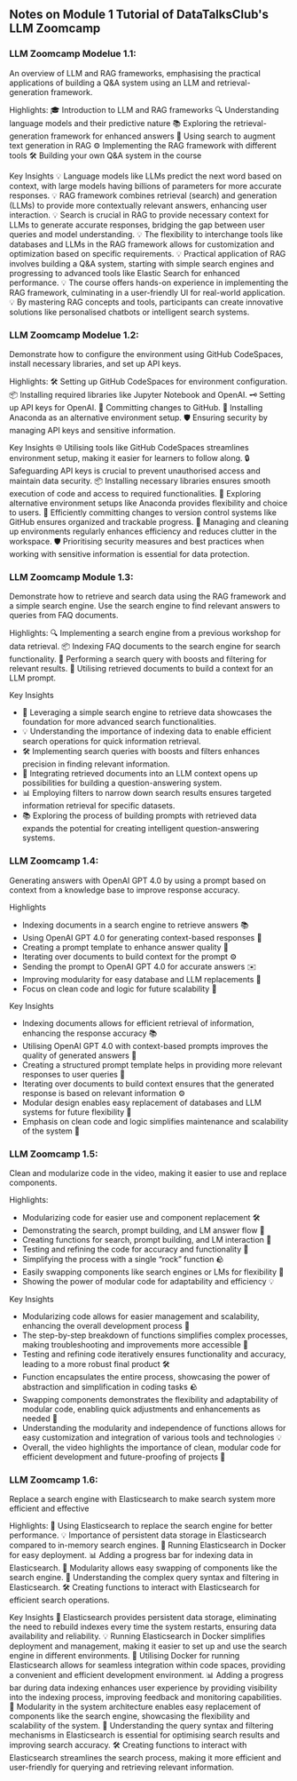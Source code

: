 ## Notes on Module 1 Tutorial of DataTalksClub's LLM Zoomcamp

### LLM Zoomcamp Modelue 1.1: 
An overview of LLM and RAG frameworks, emphasising the practical applications of building a Q&A system using an LLM and retrieval-generation framework.

Highlights:
🎓 Introduction to LLM and RAG frameworks
🔍 Understanding language models and their predictive nature
📚 Exploring the retrieval-generation framework for enhanced answers
🧠 Using search to augment text generation in RAG
⚙️ Implementing the RAG framework with different tools
🛠️ Building your own Q&A system in the course

Key Insights
💡 Language models like LLMs predict the next word based on context, with large models having billions of parameters for more accurate responses.
💡 RAG framework combines retrieval (search) and generation (LLMs) to provide more contextually relevant answers, enhancing user interaction.
💡 Search is crucial in RAG to provide necessary context for LLMs to generate accurate responses, bridging the gap between user queries and model understanding.
💡 The flexibility to interchange tools like databases and LLMs in the RAG framework allows for customization and optimization based on specific requirements.
💡 Practical application of RAG involves building a Q&A system, starting with simple search engines and progressing to advanced tools like Elastic Search for enhanced performance.
💡 The course offers hands-on experience in implementing the RAG framework, culminating in a user-friendly UI for real-world application.
💡 By mastering RAG concepts and tools, participants can create innovative solutions like personalised chatbots or intelligent search systems.

### LLM Zoomcamp Modelue 1.2: 
Demonstrate how to configure the environment using GitHub CodeSpaces, install necessary libraries, and set up API keys.

Highlights:
🛠️ Setting up GitHub CodeSpaces for environment configuration.
📦 Installing required libraries like Jupyter Notebook and OpenAI.
🗝️ Setting up API keys for OpenAI.
📝 Committing changes to GitHub.
🚀 Installing Anaconda as an alternative environment setup.
🛡️ Ensuring security by managing API keys and sensitive information.

Key Insights
🌐 Utilising tools like GitHub CodeSpaces streamlines environment setup, making it easier for learners to follow along.
🔒 Safeguarding API keys is crucial to prevent unauthorised access and maintain data security.
📦 Installing necessary libraries ensures smooth execution of code and access to required functionalities.
🚀 Exploring alternative environment setups like Anaconda provides flexibility and choice to users.
📝 Efficiently committing changes to version control systems like GitHub ensures organized and trackable progress.
🧹 Managing and cleaning up environments regularly enhances efficiency and reduces clutter in the workspace.
🛡️ Prioritising security measures and best practices when working with sensitive information is essential for data protection.

### LLM Zoomcamp Module 1.3: 
Demonstrate how to retrieve and search data using the RAG framework and a simple search engine. Use the search engine to find relevant answers to queries from FAQ documents.

Highlights:
🔍 Implementing a search engine from a previous workshop for data retrieval.
📦 Indexing FAQ documents to the search engine for search functionality.
📝 Performing a search query with boosts and filtering for relevant results.
🧠 Utilising retrieved documents to build a context for an LLM prompt.

Key Insights
- 🚀 Leveraging a simple search engine to retrieve data showcases the foundation for more advanced search functionalities.
- 💡 Understanding the importance of indexing data to enable efficient search operations for quick information retrieval.
- 🛠 Implementing search queries with boosts and filters enhances precision in finding relevant information.
- 🤖 Integrating retrieved documents into an LLM context opens up possibilities for building a question-answering system.
- 📊 Employing filters to narrow down search results ensures targeted information retrieval for specific datasets.
- 📚 Exploring the process of building prompts with retrieved data expands the potential for creating intelligent question-answering systems.

### LLM Zoomcamp 1.4: 
Generating answers with OpenAI GPT 4.0 by using a prompt based on context from a knowledge base to improve response accuracy.

Highlights
* Indexing documents in a search engine to retrieve answers 📚
* Using OpenAI GPT 4.0 for generating context-based responses 🤖
* Creating a prompt template to enhance answer quality 🎨
* Iterating over documents to build context for the prompt ⚙️
* Sending the prompt to OpenAI GPT 4.0 for accurate answers ✉️
* Improving modularity for easy database and LLM replacements 🔄
* Focus on clean code and logic for future scalability 🧹

Key Insights
* Indexing documents allows for efficient retrieval of information, enhancing the response accuracy 📚
* Utilising OpenAI GPT 4.0 with context-based prompts improves the quality of generated answers 🤖
* Creating a structured prompt template helps in providing more relevant responses to user queries 🎨
* Iterating over documents to build context ensures that the generated response is based on relevant information ⚙️
* Modular design enables easy replacement of databases and LLM systems for future flexibility 🔄
* Emphasis on clean code and logic simplifies maintenance and scalability of the system 🧹

### LLM Zoomcamp 1.5: 
Clean and modularize code in the video, making it easier to use and replace components.

Highlights:
* Modularizing code for easier use and component replacement 🛠️
* Demonstrating the search, prompt building, and LM answer flow 🔄
* Creating functions for search, prompt building, and LM interaction 🧩
* Testing and refining the code for accuracy and functionality 🧪
* Simplifying the process with a single “rock” function 🪨
* Easily swapping components like search engines or LMs for flexibility 🔄
* Showing the power of modular code for adaptability and efficiency 💡

Key Insights
* Modularizing code allows for easier management and scalability, enhancing the overall development process 🧱
* The step-by-step breakdown of functions simplifies complex processes, making troubleshooting and improvements more accessible 🚀
* Testing and refining code iteratively ensures functionality and accuracy, leading to a more robust final product 🛠️
*  Function encapsulates the entire process, showcasing the power of abstraction and simplification in coding tasks 🪨
* Swapping components demonstrates the flexibility and adaptability of modular code, enabling quick adjustments and enhancements as needed 🔄
* Understanding the modularity and independence of functions allows for easy customization and integration of various tools and technologies 💡
* Overall, the video highlights the importance of clean, modular code for efficient development and future-proofing of projects 🌟

### LLM Zoomcamp 1.6: 
Replace a search engine with Elasticsearch to make search system more efficient and effective

Highlights:
🚀 Using Elasticsearch to replace the search engine for better performance.
💡 Importance of persistent data storage in Elasticsearch compared to in-memory search engines.
🐳 Running Elasticsearch in Docker for easy deployment.
📊 Adding a progress bar for indexing data in Elasticsearch.
🤖 Modularity allows easy swapping of components like the search engine.
🧠 Understanding the complex query syntax and filtering in Elasticsearch.
🛠️ Creating functions to interact with Elasticsearch for efficient search operations.

Key Insights
🚀 Elasticsearch provides persistent data storage, eliminating the need to rebuild indexes every time the system restarts, ensuring data availability and reliability.
💡 Running Elasticsearch in Docker simplifies deployment and management, making it easier to set up and use the search engine in different environments.
🐳 Utilising Docker for running Elasticsearch allows for seamless integration within code spaces, providing a convenient and efficient development environment.
📊 Adding a progress bar during data indexing enhances user experience by providing visibility into the indexing process, improving feedback and monitoring capabilities.
🤖 Modularity in the system architecture enables easy replacement of components like the search engine, showcasing the flexibility and scalability of the system.
🧠 Understanding the query syntax and filtering mechanisms in Elasticsearch is essential for optimising search results and improving search accuracy.
🛠️ Creating functions to interact with Elasticsearch streamlines the search process, making it more efficient and user-friendly for querying and retrieving relevant information.